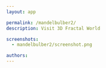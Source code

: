 ```yaml
---
layout: app

permalink: /mandelbulber2/
description: Visit 3D Fractal World

screenshots:
  - mandelbulber2/screenshot.png

authors:
---
```

